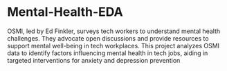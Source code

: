 # Mental-Health-EDA
OSMI, led by Ed Finkler, surveys tech workers to understand mental health challenges. They advocate open discussions and provide resources to support mental well-being in tech workplaces. This project analyzes OSMI data to identify factors influencing mental health in tech jobs, aiding in targeted interventions for anxiety and depression prevention
